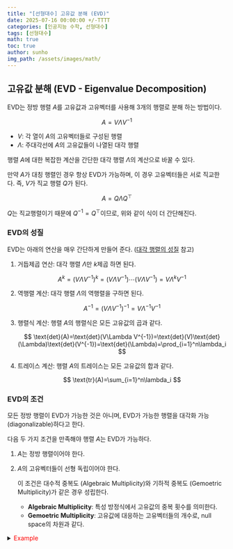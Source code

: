 ```yaml
---
title: "[선형대수] 고유값 분해 (EVD)"
date: 2025-07-16 00:00:00 +/-TTTT
categories: [인공지능 수학, 선형대수]
tags: [선형대수]
math: true
toc: true
author: sunho
img_path: /assets/images/math/
---
```


## 고유값 분해 (EVD - Eigenvalue Decomposition)

EVD는 정방 행렬 $A$를 고유값과 고유벡터를 사용해 3개의 행렬로 분해 하는 방법이다.

$$
A=V\Lambda V^{-1}
$$

- $V$: 각 열이 $A$의 고유벡터들로 구성된 행렬
- $\Lambda$: 주대각선에 $A$의 고유값들이 나열된 대각 행렬

행렬 $A$에 대한 복잡한 계산을 간단한 대각 행렬 $\Lambda$의 계산으로 바꿀 수 있다.

만약 $A$가 대칭 행렬인 경우 항상 EVD가 가능하며, 이 경우 고유벡터들은 서로 직교한다. 즉, $V$가 직교 행렬 $Q$가 된다.

$$
A=Q\Lambda Q^\top
$$

$Q$는 직교행렬이기 때문에 $Q^{-1}=Q^\top$이므로, 위와 같이 식이 더 간단해진다.

### EVD의 성질

EVD는 아래의 연산을 매우 간단하게 만들어 준다. ([대각 행렬의 성질](https://suniverse77.github.io/posts/Matrix/#%EB%8C%80%EA%B0%81-%ED%96%89%EB%A0%AC%EC%9D%98-%EC%84%B1%EC%A7%88) 참고)

1. 거듭제곱 연산: 대각 행렬 $\Lambda$만 $k$제곱 하면 된다.

   $$
   A^k=(V\Lambda V^{-1})^k=(V\Lambda V^{-1})\cdots(V\Lambda V^{-1})=V\Lambda^kV^{-1}
   $$

2. 역행렬 계산: 대각 행렬 $\Lambda$의 역행렬을 구하면 된다.

   $$
   A^{-1}=(V\Lambda V^{-1})^{-1}=V\Lambda^{-1}V^{-1}
   $$

3. 행렬식 계산: 행렬 $A$의 행렬식은 모든 고유값의 곱과 같다.

   $$
   \text{det}(A)=\text{det}(V\Lambda V^{-1})=\text{det}(V)\text{det}(\Lambda)\text{det}(V^{-1})=\text{det}(\Lambda)=\prod_{i=1}^n\lambda_i
   $$

4. 트레이스 계산: 행렬 $A$의 트레이스는 모든 고유값의 합과 같다.

   $$
   \text{tr}(A)=\sum_{i=1}^n\lambda_i
   $$

### EVD의 조건

모든 정방 행렬이 EVD가 가능한 것은 아니며, EVD가 가능한 행렬을 대각화 가능 (diagonalizable)하다고 한다.

다음 두 가지 조건을 만족해야 행렬 $A$는 EVD가 가능하다.

1. $A$는 정방 행렬이어야 한다.
2. $A$의 고유벡터들이 선형 독립이어야 한다. 

   이 조건은 대수적 중복도 (Algebraic Multiplicity)와 기하적 중복도 (Gemoetric Multiplicity)가 같은 경우 성립한다.

   - **Algebraic Multiplicity**: 특성 방정식에서 고유값의 중복 횟수를 의미한다.
   - **Gemoetric Multiplicity**: 고유값에 대응하는 고유벡터들의 개수로,  null space의 차원과 같다.

<details>
<summary><font color='red'>Example</font></summary>
<div markdown="1">

$$
A=\begin{bmatrix}2&1\\0&2\end{bmatrix}
$$

---

$\lambda_1=\lambda_2=2$이므로, 2개의 중복 고유값을 가진다. → Algebraic Multiplicity = 2

해당 고유값에 대응하는 고유벡터는 1개다. → Gemoetric Multiplicity = 1

Algebraic Multiplicity $\not=$ Gemoetric Multiplicity이므로, $A$는 EVD가 불가능하다.

</div>
</details>

